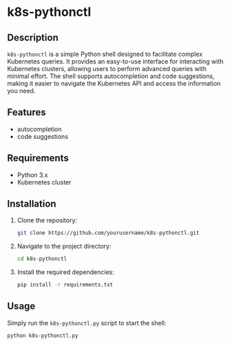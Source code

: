 # k8s-pythonctl

## Description
`k8s-pythonctl` is a simple Python shell designed to facilitate complex Kubernetes queries. It provides an easy-to-use interface for interacting with Kubernetes clusters, allowing users to perform advanced queries with minimal effort. The shell supports autocompletion and code suggestions, making it easier to navigate the Kubernetes API and access the information you need.

## Features
- autocompletion
- code suggestions

## Requirements
- Python 3.x
- Kubernetes cluster

## Installation
1. Clone the repository:
    ```sh
    git clone https://github.com/yourusername/k8s-pythonctl.git
    ```
2. Navigate to the project directory:
    ```sh
    cd k8s-pythonctl
    ```
3. Install the required dependencies:
    ```sh
    pip install -r requirements.txt
    ```

## Usage
Simply run the `k8s-pythonctl.py` script to start the shell:
```sh
python k8s-pythonctl.py
```
